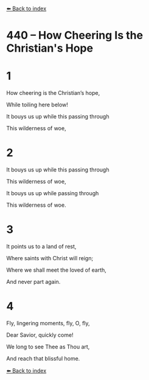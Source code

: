 [⬅️ Back to index](../README.md)

# 440 – How Cheering Is the Christian's Hope





# 1

How cheering is the Christian’s hope,

While toiling here below!

It bouys us up while this passing through

This wilderness of woe,



# 2

It bouys us up while this passing through

This wilderness of woe,

It bouys us up while passing through

This wilderness of woe.



# 3

It points us to a land of rest,

Where saints with Christ will reign;

Where we shall meet the loved of earth,

And never part again.



# 4

Fly, lingering moments, fly, O, fly,

Dear Savior, quickly come!

We long to see Thee as Thou art,

And reach that blissful home.

[⬅️ Back to index](../README.md)

